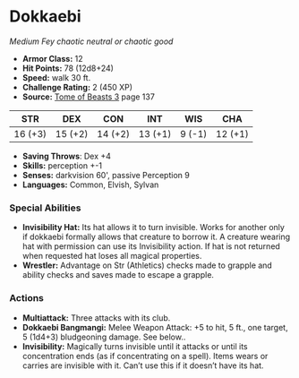 # Dokkaebi

*Medium* *Fey* *chaotic neutral or chaotic good*

- **Armor Class:** 12
- **Hit Points:** 78 (12d8+24)
- **Speed:** walk 30 ft.
- **Challenge Rating:** 2 (450 XP)
- **Source:** [Tome of Beasts 3](https://koboldpress.com/kpstore/product/tome-of-beasts-3-for-5th-edition/) page 137

| STR | DEX | CON | INT | WIS | CHA |
| --- | --- | --- | --- | --- | --- |
| 16 (+3) | 15 (+2) | 14 (+2) | 13 (+1) | 9 (-1) | 12 (+1) |

- **Saving Throws**: Dex +4
- **Skills:** perception +-1
- **Senses:** darkvision 60', passive Perception 9
- **Languages:** Common, Elvish, Sylvan

### Special Abilities

- **Invisibility Hat:** Its hat allows it to turn invisible. Works for another only if dokkaebi formally allows that creature to borrow it. A creature wearing hat with permission can use its Invisibility action. If hat is not returned when requested hat loses all magical properties.
- **Wrestler:** Advantage on Str (Athletics) checks made to grapple and ability checks and saves made to escape a grapple.

### Actions

- **Multiattack:** Three attacks with its club.
- **Dokkaebi Bangmangi:** Melee Weapon Attack: +5 to hit, 5 ft., one target, 5 (1d4+3) bludgeoning damage. See below..
- **Invisibility:** Magically turns invisible until it attacks or until its concentration ends (as if concentrating on a spell). Items wears or carries are invisible with it. Can’t use this if it doesn’t have its hat.


